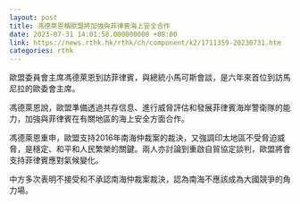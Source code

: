 ```yaml
---
layout: post
title: 馮德萊恩稱歐盟將加強與菲律賓海上安全合作
date: 2023-07-31 14:01:58.000000000 +08:00
link: https://news.rthk.hk/rthk/ch/component/k2/1711359-20230731.htm
categories: rthk
---
```


歐盟委員會主席馮德萊恩到訪菲律賓，與總統小馬可斯會談，是六年來首位到訪馬尼拉的歐委會主席。

馮德萊恩說，歐盟準備透過共存信息、進行威脅評估和發展菲律賓海岸警衛隊的能力，加強與菲律賓在有關地區的海上安全方面合作。

馮德萊恩重申，歐盟支持2016年南海仲裁案的裁決，又強調印太地區不受脅迫威脅，是穩定、和平和人民繁榮的關鍵。兩人亦討論到重啟自貿協定談判，歐盟將會支持菲律賓應對氣候變化。

中方多次表明不接受和不承認南海仲裁案裁決，認為南海不應該成為大國競爭的角力場。
